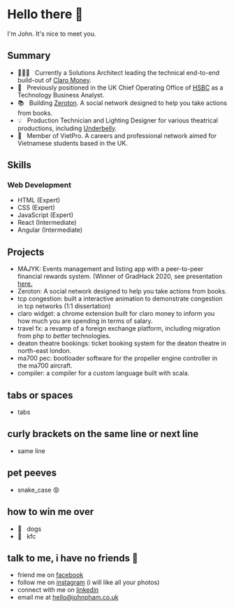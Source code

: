 # Hello there 👋
I'm John. It's nice to meet you.

## Summary
- 👨🏻‍💻 &nbsp; Currently a Solutions Architect leading the technical end-to-end build-out of [Claro Money](https://claromoney.co.uk).
- 🏦 &nbsp; Previously positioned in the UK Chief Operating Office of [HSBC](https://hsbc.com) as a Technology Business Analyst.
- 📚 &nbsp; Building [Zeroton](https://zeroton.io). A social network designed to help you take actions from books.
- 💡 &nbsp; Production Technician and Lighting Designer for various theatrical productions, including [Underbelly](https://www.underbelly.co.uk/).
- 💼 &nbsp; Member of VietPro. A careers and professional network aimed for Vietnamese students based in the UK.

## Skills
### Web Development
- HTML (Expert)
- CSS (Expert)
- JavaScript (Expert)
- React (Intermediate)
- Angular (Intermediate)

## Projects
- MAJYK: Events management and listing app with a peer-to-peer financial rewards system. (Winner of GradHack 2020, see presentation [here.](http://google.com)
- Zeroton: A social network designed to help you take actions from books.
- tcp congestion: built a interactive animation to demonstrate congestion in tcp networks (1:1 dissertation)
- claro widget: a chrome extension built for claro money to inform you how much you are spending in terms of salary.
- travel fx: a revamp of a foreign exchange platform, including migration from php to _better_ technologies.
- deaton theatre bookings: ticket booking system for the deaton theatre in north-east london.
- ma700 pec: bootloader software for the propeller engine controller in the ma700 aircraft.
- compiler: a compiler for a custom language built with scala.

## tabs or spaces
- tabs

## curly brackets on the same line or next line
- same line

## pet peeves
- snake_case 😡

## how to win me over
- 🐶 &nbsp; dogs
- 🍗 &nbsp; kfc

## talk to me, i have no friends 🥺
- friend me on [facebook](https://facebook.com/jdcpham)
- follow me on [instagram](https://instagram.com/jdcpham) (i will like all your photos)
- connect with me on [linkedin](https://linkedin.com/in/jdcpham)
- email me at hello@johnpham.co.uk
